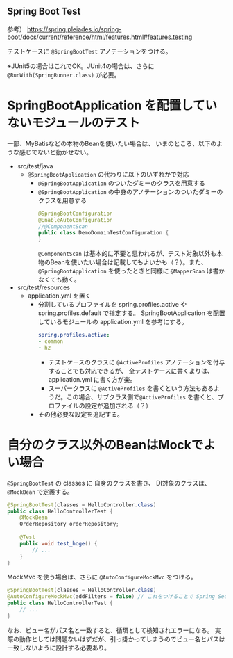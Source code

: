 Spring Boot Test
---

参考） https://spring.pleiades.io/spring-boot/docs/current/reference/html/features.html#features.testing


テストケースに `@SpringBootTest` アノテーションをつける。

※JUnit5の場合はこれでOK。JUnit4の場合は、さらに `@RunWith(SpringRunner.class)` が必要。


# SpringBootApplication を配置していないモジュールのテスト

一部、MyBatisなどの本物のBeanを使いたい場合は、
いまのところ、以下のような感じでないと動かせない。

- src/test/java
	- `@SpringBootApplication` の代わりに以下のいずれかで対応	
		- `@SpringBootApplication` のついたダミーのクラスを用意する
		- `@SpringBootApplication` の中身のアノテーションのついたダミーのクラスを用意する
			```java
			@SpringBootConfiguration
			@EnableAutoConfiguration
			//@ComponentScan
			public class DemoDomainTestConfiguration {
			}
			```
			`@ComponentScan` は基本的に不要と思われるが、テスト対象以外も本物のBeanを使いたい場合は記載してもよいかも（？）。また、`@SpringBootApplication` を使ったときと同様に `@MapperScan` は書かなくても動く。
- src/test/resources
	- application.yml を置く
		- 分割しているプロファイルを spring.profiles.active や spring.profiles.default で指定する。
			SpringBootApplication を配置しているモジュールの application.yml を参考にする。
			```yml
			spring.profiles.active:
			- common
			- h2
			```
			- テストケースのクラスに `@ActiveProfiles` アノテーションを付与することでも対応できるが、
				全テストケースに書くよりは、application.yml に書く方が楽。
			- スーパークラスに `@ActiveProfiles` を書くという方法もあるようだ。この場合、サブクラス側で`@ActiveProfiles` を書くと、プロファイルの設定が追加される（？）
		- その他必要な設定を追記する。

# 自分のクラス以外のBeanはMockでよい場合

`@SpringBootTest` の classes に 自身のクラスを書き、
DI対象のクラスは、`@MockBean` で定義する。

```java
@SpringBootTest(classes = HelloController.class)
public class HelloControllerTest {
	@MockBean
	OrderRepository orderRepository;
	
	@Test
	public void test_hoge() {
		// ...
	}
}
```

MockMvc を使う場合は、さらに `@AutoConfigureMockMvc` をつける。

```java
@SpringBootTest(classes = HelloController.class)
@AutoConfigureMockMvc(addFilters = false) // これをつけることで Spring Security がフィルタとしてセットアップされることを避ける
public class HelloControllerTest {
	// ...
}
```

なお、ビュー名がパス名と一致すると、循環として検知されエラーになる。
実際の動作としては問題ないはずだが、引っ掛かってしまうのでビュー名とパスは一致しないように設計する必要あり。
